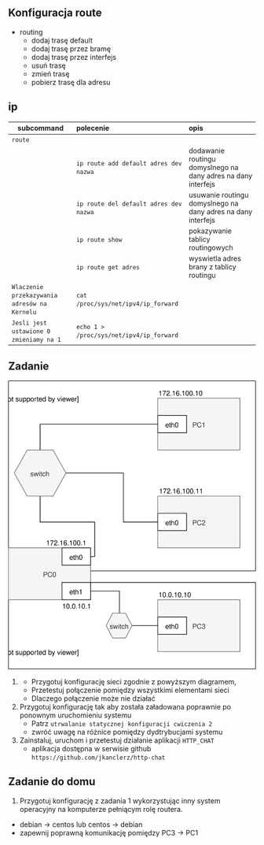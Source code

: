 Konfiguracja route
------------------

* routing
    * dodaj trasę default
    * dodaj trasę przez bramę
    * dodaj trasę przez interfejs
    * usuń trasę
    * zmień trasę
    * pobierz trasę dla adresu
     
ip 
-------------------------
| subcommand    |  polecenie   | opis  |
| ------------- |:-------------| :---------------| 
|   ``route``    |                               | |
|               |   ``ip route add default adres dev nazwa``             | dodawanie routingu domyslnego na dany adres na dany interfejs |
|               |   ``ip route del default adres dev nazwa``             | usuwanie routingu domyslnego na dany adres na dany interfejs |
|               |   ``ip route show``             | pokazywanie tablicy routingowych |
|               |   ``ip route get adres``             | wyswietla adres brany z tablicy routingu |
|``Wlaczenie przekazywania adresów na Kernelu``| ``cat /proc/sys/net/ipv4/ip_forward``|
|``Jesli jest ustawione 0 zmieniamy na 1`` |``echo 1 > /proc/sys/net/ipv4/ip_forward``|

Zadanie
------------

![zadanie 4](cwiczenia4.svg)

1.
   * Przygotuj konfigurację sieci zgodnie z powyższym diagramem, 
   * Przetestuj połączenie pomiędzy wszystkimi elementami sieci
   * Dlaczego połączenie może nie działać
2. Przygotuj konfigurację tak aby została załadowana poprawnie po ponownym uruchomieniu systemu
   * Patrz ``utrwalanie statycznej konfiguracji cwiczenia 2``
   * zwróć uwagę na różnice pomiędzy dydtrybucjami systemu
3. Zainstaluj, uruchom i przetestuj działanie aplikacji ``HTTP_CHAT``
   * aplikacja dostępna w serwisie github ``https://github.com/jkanclerz/http-chat``

Zadanie do domu
---------------

1. Przygotuj konfigurację z zadania 1 wykorzystując inny system operacyjny na komputerze pełniącym rolę routera.
  * debian -> centos lub centos -> debian
  * zapewnij poprawną komunikację pomiędzy PC3 -> PC1
  
